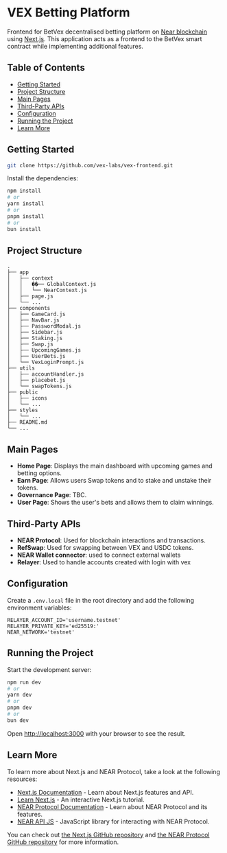 # VEX Betting Platform

Frontend for BetVex decentralised betting platform on [Near blockchain](https://near.org/) using [Next.js](https://nextjs.org/). 
This application acts as a frontend to the BetVex smart contract while implementing additional features.

## Table of Contents

- [Getting Started](#getting-started)
- [Project Structure](#project-structure)
- [Main Pages](#main-pages)
- [Third-Party APIs](#third-party-apis)
- [Configuration](#configuration)
- [Running the Project](#running-the-project)
- [Learn More](#learn-more)

## Getting Started

```bash
git clone https://github.com/vex-labs/vex-frontend.git
```

Install the dependencies:

```bash
npm install
# or
yarn install
# or
pnpm install
# or
bun install
```

## Project Structure

```plaintext
.
├── app
│   ├── context
│   │   ��── GlobalContext.js
│   │   └── NearContext.js
│   ├── page.js
│   └── ...
├── components
│   ├── GameCard.js
│   ├── NavBar.js
│   ├── PasswordModal.js
│   ├── Sidebar.js
│   ├── Staking.js
│   ├── Swap.js
│   ├── UpcomingGames.js
│   ├── UserBets.js
│   └── VexLoginPrompt.js
├── utils
│   ├── accountHandler.js
│   ├── placebet.js
│   └── swapTokens.js
├── public
│   ├── icons
│   └── ...
├── styles
│   └── ...
├── README.md
└── ...
```

## Main Pages

- **Home Page**: Displays the main dashboard with upcoming games and betting options.
- **Earn Page**: Allows users Swap tokens and to stake and unstake their tokens.
- **Governance Page**: TBC.
- **User Page**: Shows the user's bets and allows them to claim winnings.

## Third-Party APIs

- **NEAR Protocol**: Used for blockchain interactions and transactions.
- **RefSwap**: Used for swapping between VEX and USDC tokens.
- **NEAR Wallet connector**: used to connect external wallets
- **Relayer**: Used to handle accounts created with login with vex

## Configuration

Create a `.env.local` file in the root directory and add the following environment variables:

```plaintext
RELAYER_ACCOUNT_ID='username.testnet'
RELAYER_PRIVATE_KEY='ed25519:'
NEAR_NETWORK='testnet'
```

## Running the Project

Start the development server:

```bash
npm run dev
# or
yarn dev
# or
pnpm dev
# or
bun dev
```

Open [http://localhost:3000](http://localhost:3000) with your browser to see the result.

## Learn More

To learn more about Next.js and NEAR Protocol, take a look at the following resources:

- [Next.js Documentation](https://nextjs.org/docs) - Learn about Next.js features and API.
- [Learn Next.js](https://nextjs.org/learn) - An interactive Next.js tutorial.
- [NEAR Protocol Documentation](https://docs.near.org/) - Learn about NEAR Protocol and its features.
- [NEAR API JS](https://github.com/near/near-api-js) - JavaScript library for interacting with NEAR Protocol.

You can check out [the Next.js GitHub repository](https://github.com/vercel/next.js/) and [the NEAR Protocol GitHub repository](https://github.com/near/nearcore) for more information.
